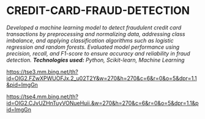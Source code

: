 # CREDIT-CARD-FRAUD-DETECTION
_Developed a machine learning model to detect fraudulent credit card transactions by preprocessing and normalizing data, addressing class imbalance, and applying classification algorithms such as logistic regression and random forests. Evaluated model performance using precision, recall, and F1-score to ensure accuracy and reliability in fraud detection. 
**Technologies used:** Python, Scikit-learn, Machine Learning_

https://tse3.mm.bing.net/th?id=OIG2.FZwXPWUOFJx.2_u02T2Y&w=270&h=270&c=6&r=0&o=5&dpr=1.1&pid=ImgGn

https://tse4.mm.bing.net/th?id=OIG2.CJvUZHnTuyVONueHuii.&w=270&h=270&c=6&r=0&o=5&dpr=1.1&pid=ImgGn
